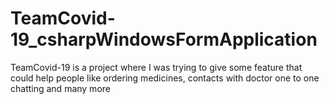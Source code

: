 # TeamCovid-19_csharpWindowsFormApplication
TeamCovid-19 is a project where I was trying to give some feature that could help people like ordering medicines, contacts with doctor one to one chatting and many more  
